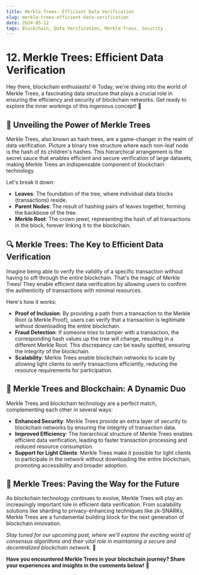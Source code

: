 ```yaml
---
title: Merkle Trees: Efficient Data Verification
slug: merkle-trees-efficient-data-verification
date: 2024-05-12
tags: Blockchain, Data Verification, Merkle Trees, Security
---
```


# 12. Merkle Trees: Efficient Data Verification

Hey there, blockchain enthusiasts! 🌐 Today, we're diving into the world of Merkle Trees, a fascinating data structure that plays a crucial role in ensuring the efficiency and security of blockchain networks. Get ready to explore the inner workings of this ingenious concept! 🚀

## 🌳 Unveiling the Power of Merkle Trees

Merkle Trees, also known as hash trees, are a game-changer in the realm of data verification. Picture a binary tree structure where each non-leaf node is the hash of its children's hashes. This hierarchical arrangement is the secret sauce that enables efficient and secure verification of large datasets, making Merkle Trees an indispensable component of blockchain technology.

Let's break it down:

- **Leaves**: The foundation of the tree, where individual data blocks (transactions) reside.
- **Parent Nodes**: The result of hashing pairs of leaves together, forming the backbone of the tree.
- **Merkle Root**: The crown jewel, representing the hash of all transactions in the block, forever linking it to the blockchain.

## 🔍 Merkle Trees: The Key to Efficient Data Verification

Imagine being able to verify the validity of a specific transaction without having to sift through the entire blockchain. That's the magic of Merkle Trees! They enable efficient data verification by allowing users to confirm the authenticity of transactions with minimal resources.

Here's how it works:

- **Proof of Inclusion**: By providing a path from a transaction to the Merkle Root (a Merkle Proof), users can verify that a transaction is legitimate without downloading the entire blockchain.
- **Fraud Detection**: If someone tries to tamper with a transaction, the corresponding hash values up the tree will change, resulting in a different Merkle Root. This discrepancy can be easily spotted, ensuring the integrity of the blockchain.
- **Scalability**: Merkle Trees enable blockchain networks to scale by allowing light clients to verify transactions efficiently, reducing the resource requirements for participation.

## 🔗 Merkle Trees and Blockchain: A Dynamic Duo

Merkle Trees and blockchain technology are a perfect match, complementing each other in several ways:

- **Enhanced Security**: Merkle Trees provide an extra layer of security to blockchain networks by ensuring the integrity of transaction data.
- **Improved Efficiency**: The hierarchical structure of Merkle Trees enables efficient data verification, leading to faster transaction processing and reduced resource consumption.
- **Support for Light Clients**: Merkle Trees make it possible for light clients to participate in the network without downloading the entire blockchain, promoting accessibility and broader adoption.

## 🚀 Merkle Trees: Paving the Way for the Future

As blockchain technology continues to evolve, Merkle Trees will play an increasingly important role in efficient data verification. From scalability solutions like sharding to privacy-enhancing techniques like zk-SNARKs, Merkle Trees are a fundamental building block for the next generation of blockchain innovation.

*Stay tuned for our upcoming post, where we'll explore the exciting world of consensus algorithms and their vital role in maintaining a secure and decentralized blockchain network.* 🤝

**Have you encountered Merkle Trees in your blockchain journey? Share your experiences and insights in the comments below!** 💬